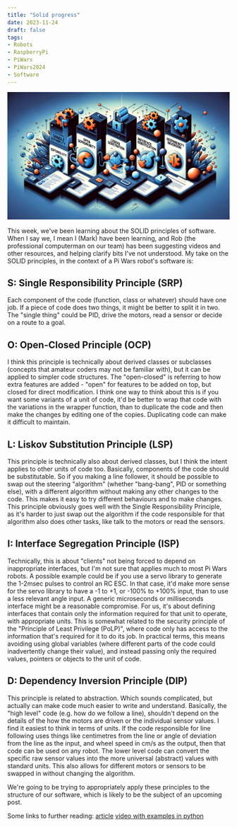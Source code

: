 ```yaml
---
title: "Solid progress"
date: 2023-11-24
draft: false
tags:
- Robots
- RaspberryPi
- PiWars
- PiWars2024
- Software
---
```



![A DALL-E generated image representing the SOLID software principles](solid.png "SOLID")

This week, we've been learning about the SOLID principles of software. When I say we, I mean I (Mark) have been learning, and Rob (the professional computerman on our team) has been suggesting videos and other resources, and helping clarify bits I've not understood. 
My take on the SOLID principles, in the context of a Pi Wars robot's software is:

## S: Single Responsibility Principle (SRP) ##
Each component of the code (function, class or whatever) should have one job. If a piece of code does two things, it might be better to split it in two. The "single thing" could be PID, drive the motors, read a sensor or decide on a route to a goal. 

## O: Open-Closed Principle (OCP) ##
I think this principle is technically about derived classes or subclasses (concepts that amateur coders may not be familiar with), but it can be applied to simpler code structures. The "open-closed" is referring to how extra features are added - "open" for features to be added on top, but closed for direct modification. I think one way to think about this is if you want some variants of a unit of code, it'd be better to wrap that code with the variations in the wrapper function, than to duplicate the code and then make the changes by editing one of the copies. Duplicating code can make it difficult to maintain. 

## L: Liskov Substitution Principle (LSP) ##
This principle is technically also about derived classes, but I think the intent applies to other units of code too. Basically, components of the code should be substitutable. So if you making a line follower, it should be possible to swap out the steering "algorithm" (whether "bang-bang", PID or something else), with a different algorithm without making any other changes to the code. This makes it easy to try different behaviours and to make changes. This principle obviously goes well with the Single Responsibility Principle, as it's harder to just swap out the algorithm if the code responsible for that algorithm also does other tasks, like talk to the motors or read the sensors. 

## I: Interface Segregation Principle (ISP) ##
Technically, this is about "clients" not being forced to depend on inappropriate interfaces, but I'm not sure that applies much to most Pi Wars robots. A possible example could be if you use a servo library to generate the 1-2msec pulses to control an RC ESC. In that case, it'd make more sense for the servo library to have a -1 to +1, or -100% to +100% input, than to use a less relevant angle input. A generic microseconds or milliseconds interface might be a reasonable compromise.
For us, it's about defining interfaces that contain only the information required for that unit to operate, with appropriate units. This is somewhat related to the security principle of the "Principle of Least Privilege (PoLP)", where code only has access to the information that's required for it to do its job. In practical terms, this means avoiding using global variables (where different parts of the code could inadvertently change their value), and instead passing only the required values, pointers or objects to the unit of code.

## D: Dependency Inversion Principle (DIP) ##
This principle is related to abstraction. Which sounds complicated, but actually can make code much easier to write and understand. Basically, the "high level" code (e.g. how do we follow a line), shouldn't depend on the details of the how the motors are driven or the individual sensor values. I find it easiest to think in terms of units. If the code responsible for line following uses things like centimetres from the line or angle of deviation from the line as the input, and wheel speed in cm/s as the output, then that code can be used on any robot. The lower level code can convert the specific raw sensor values into the more universal (abstract) values with standard units. This also allows for different motors or sensors to be swapped in without changing the algorithm. 


We're going to be trying to appropriately apply these principles to the structure of our software, which is likely to be the subject of an upcoming post. 

Some links to further reading:
[article](https://www.freecodecamp.org/news/solid-design-principles-in-software-development/)
[video with examples in python](https://www.youtube.com/watch?v=pTB30aXS77U)